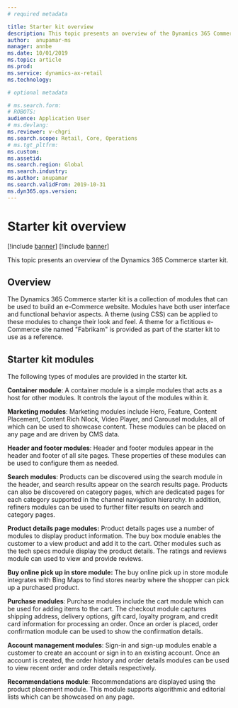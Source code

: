 ```yaml
---
# required metadata

title: Starter kit overview 
description: This topic presents an overview of the Dynamics 365 Commerce starter kit.
author:  anupamar-ms
manager: annbe
ms.date: 10/01/2019
ms.topic: article
ms.prod: 
ms.service: dynamics-ax-retail
ms.technology: 

# optional metadata

# ms.search.form: 
# ROBOTS: 
audience: Application User
# ms.devlang: 
ms.reviewer: v-chgri
ms.search.scope: Retail, Core, Operations
# ms.tgt_pltfrm: 
ms.custom: 
ms.assetid: 
ms.search.region: Global
ms.search.industry: 
ms.author: anupamar
ms.search.validFrom: 2019-10-31
ms.dyn365.ops.version: 
---
```


# Starter kit overview

[!include [banner](../includes/preview-banner.md)]
[!include [banner](../includes/banner.md)]

This topic presents an overview of the Dynamics 365 Commerce starter kit.

## Overview

The Dynamics 365 Commerce starter kit is a collection of modules that can be used to build an e-Commerce website. Modules have both user interface and functional behavior aspects. A theme (using CSS) can be applied to these modules to change their look and feel. A theme for a fictitious e-Commerce site named "Fabrikam" is provided as part of the starter kit to use as a reference. 

## Starter kit modules

The following types of modules are provided in the starter kit.

**Container module**: A container module is a simple modules that acts as a host for other modules. It controls the layout of the modules within it.

**Marketing modules**: Marketing modules include Hero, Feature, Content Placement, Content Rich Nlock, Video Player, and Carousel modules, all of which can be used to showcase content. These modules can be placed on any page and are driven by CMS data.

**Header and footer modules**: Header and footer modules appear in the header and footer of all site pages. These properties of these modules can be used to configure them as needed.

**Search modules**: Products can be discovered using the search module in the header, and search results appear on the search results page. Products can also be discovered on category pages, which are dedicated pages for each category supported in the channel navigation hierarchy. In addition, refiners modules can be used to further filter results on search and category pages.

**Product details page modules:** Product details pages use a number of modules to display product information. The buy box module enables the customer to a view product and add it to the cart. Other modules such as the tech specs module display the product details. The ratings and reviews module can used to view and provide reviews.

**Buy online pick up in store module:** The buy online pick up in store module integrates with Bing Maps to find stores nearby where the shopper can pick up a purchased product.

**Purchase modules**: Purchase modules include the cart module which can be used for adding items to the cart. The checkout module captures shipping address, delivery options, gift card, loyalty program, and credit card information for processing an order. Once an order is placed, order confirmation module can be used to show the confirmation details.

**Account management modules**: Sign-in and sign-up modules enable a customer to create an account or sign in to an existing account. Once an account is created, the order history and order details modules can be used to view recent order and order details respectively.

**Recommendations module**: Recommendations are displayed using the product placement module. This module supports algorithmic and editorial lists which can be showcased on any page. 
